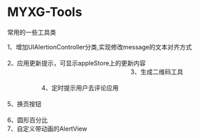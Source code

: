 # MYXG-Tools
常用的一些工具类


1、增加UIAlertionController分类,实现修改message的文本对齐方式                                                                                    
2、应用更新提示，可显示appleStore上的更新内容                                                                                                                          
3、生成二维码工具                                                                                                                                                                                 
4、定时提示用户去评论应用                                                                                                          
5、换页按钮                                                                                                                     
6、圆形百分比                                     										
7、自定义带动画的AlertView
